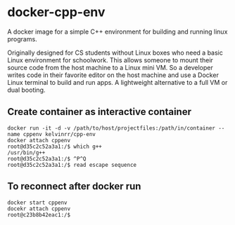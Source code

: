 # docker-cpp-env
A docker image for a simple C++ environment for building and running linux programs.

Originally designed for CS students without Linux boxes who need a basic Linux environment for schoolwork. This allows someone to mount their source code from the host machine to a Linux mini VM. So a developer writes code in their favorite editor on the host machine and use a Docker Linux terminal to build and run apps. A lightweight alternative to  a full VM or dual booting.

## Create container as interactive container
``` shell
docker run -it -d -v /path/to/host/projectfiles:/path/in/container --name cppenv kelvinrr/cpp-env
docker attach cppenv
root@d35c2c52a3a1:/$ which g++
/usr/bin/g++
root@d35c2c52a3a1:/$ ^P^Q
root@d35c2c52a3a1:/$ read escape sequence
```

## To reconnect after docker run
``` shell
docker start cppenv
docekr attach cppenv
root@c23b8b42eac1:/$
```
